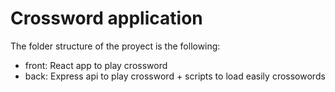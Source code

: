 # Crossword application

The folder structure of the proyect is the following:

- front: React app to play crossword
- back: Express api to play crossword + scripts to load easily crossowords
